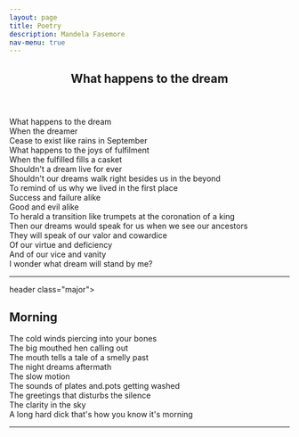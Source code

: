 ```yaml
---
layout: page
title: Poetry
description: Mandela Fasemore
nav-menu: true
---
```


<!-- Main -->
<div id="main" class="alt">

<!-- One -->
<section id="one">
	<div class="inner">
		<header class="major">
			<h1>What happens to the dream</h1>
		</header>
		<p>
			What happens to the dream</br>
When the dreamer</br>
Cease to exist like rains in September</br>
What happens to the joys of fulfilment</br>
When the fulfilled fills a casket </br>
Shouldn't a dream live for ever</br>
Shouldn't our dreams walk right besides us in the beyond </br>
To remind of us why we lived in the first place</br>
Success and failure alike</br>
Good and evil alike</br>
To herald a transition like trumpets at the coronation of a king</br>
Then our dreams would speak for us when we see our ancestors</br> 
They will speak of our valor and cowardice </br>
Of our virtue and deficiency</br> 
And of our vice and vanity</br>
I wonder what dream will stand by me?
		</p>

<hr class="major" />

header class="major">
			<h1>Morning</h1>
		</header>
		<p>
		The cold winds piercing into your bones</br>
The big mouthed hen calling out</br>
The mouth tells a tale of a smelly past</br>
The night dreams aftermath</br>
The slow motion</br> 
The sounds of plates and.pots getting washed</br>
The greetings that disturbs the silence</br>
The clarity in the sky</br>
A long hard dick that's how you know it's morning</p>

<hr class="major" />


</section>

</div>

